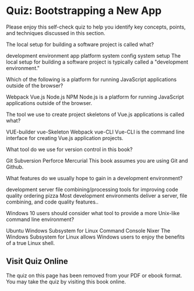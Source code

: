 # Quiz: Bootstrapping a New App

Please enjoy this self-check quiz to help you identify key concepts, points, and techniques discussed in this section.

<quiz name="">
    <question>
        <p>The local setup for building a software project is called what?</p>
        <answer correct>development environment</answer>
        <answer>app platform</answer>
        <answer>system config</answer>
        <answer>system setup</answer>
        <explanation>The local setup for building a software project is typically called a "development environment."</explanation>
    </question>
    <question>
        <p>Which of the following is a platform for running JavaScript applications outside of the browser?</p>
        <answer>Webpack</answer>
        <answer>Vue.js</answer>
        <answer correct>Node.js</answer>
        <answer>NPM</answer>
        <explanation>Node.js is a platform for running JavaScript applications outside of the browser.</explanation>
    </question>
    <question>
        <p>The tool we use to create project skeletons of Vue.js applications is called what?</p>
        <answer>VUE-builder</answer>
        <answer>vue-Skeleton</answer>
        <answer>Webpack</answer>
        <answer correct>vue-CLI</answer>
        <explanation>Vue-CLI is the command line interface for creating Vue.js application projects.</explanation>
    </question>
    <question>
        <p>What tool do we use for version control in this book?</p>
        <answer correct>Git</answer>
        <answer>Subversion</answer>
        <answer>Perforce</answer>
        <answer>Mercurial</answer>
        <explanation>This book assumes you are using Git and Github.</explanation>
    </question>
    <question multiple>
        <p>What features do we usually hope to gain in a development environment?</p>
        <answer correct>development server</answer>
        <answer correct>file combining/processing</answer>
        <answer correct>tools for improving code quality</answer>
        <answer>ordering pizza</answer>
        <explanation>Most development environments deliver a server, file combining, and code quality features..</explanation>
    </question>
    <question>
        <p>Windows 10 users should consider what tool to provide a more Unix-like command line environment?</p>
        <answer>Ubuntu</answer>
        <answer correct>Windows Subsystem for Linux</answer>
        <answer>Command Console</answer>
        <answer>Nixer</answer>
        <explanation>The Windows Subsystem for Linux allows Windows users to enjoy the benefits of a true Linux shell.</explanation>
    </question>   
</quiz>

<div class="no-quiz">
     <h2>Visit Quiz Online</h2>
     <p> 
         The quiz on this page has been removed from your PDF 
         or ebook format. You may take the quiz by visiting
         this book online.
     </p>
</div>
